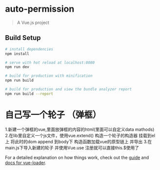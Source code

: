 # auto-permission

> A Vue.js project

## Build Setup

``` bash
# install dependencies
npm install

# serve with hot reload at localhost:8080
npm run dev

# build for production with minification
npm run build

# build for production and view the bundle analyzer report
npm run build --report
```
# 自己写一个轮子 （弹框）
1.新建一个弹框的vue,里面放弹框的内容的html(里面可以自定义data mathods)
2.在lib里自定义一个js文件，使用vue.extend() 构造一个轮子的构造器 挂载到el上  将此时的dom  append 到body下   构造函数加载vue的原型链上  并导出
3.在main.js下导入新建的轮子 并使用Vue.use 注册就可以直接this.$使用了

For a detailed explanation on how things work, check out the [guide](http://vuejs-templates.github.io/webpack/) and [docs for vue-loader](http://vuejs.github.io/vue-loader).
